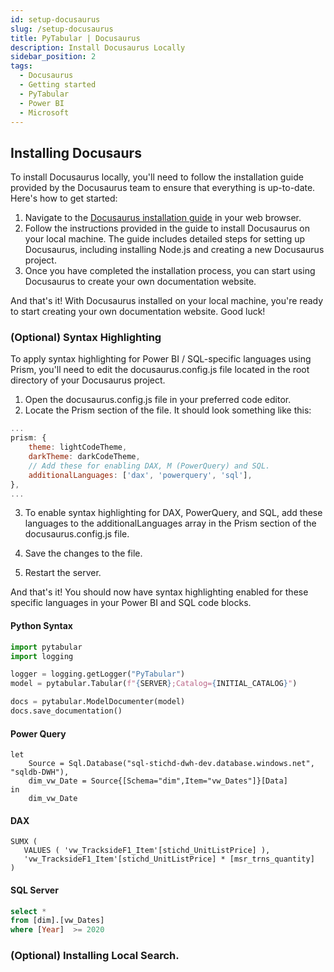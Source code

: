 ```yaml
---
id: setup-docusaurus
slug: /setup-docusaurus
title: PyTabular | Docusaurus
description: Install Docusaurus Locally
sidebar_position: 2
tags:
  - Docusaurus
  - Getting started
  - PyTabular
  - Power BI
  - Microsoft
---
```


## Installing Docusaurs 
To install Docusaurus locally, you'll need to follow the installation guide provided by the Docusaurus team to ensure that everything is up-to-date. Here's how to get started:

1. Navigate to the [Docusaurus installation guide](https://docusaurus.io/docs/installation) in your web browser.
2. Follow the instructions provided in the guide to install Docusaurus on your local machine. The guide includes detailed steps for setting up Docusaurus, including installing Node.js and creating a new Docusaurus project.
3. Once you have completed the installation process, you can start using Docusaurus to create your own documentation website.

And that's it! With Docusaurus installed on your local machine, you're ready to start creating your own documentation website. Good luck!

### (Optional) Syntax Highlighting
To apply syntax highlighting for Power BI / SQL-specific languages using Prism, you'll need to edit the docusaurus.config.js file located in the root directory of your Docusaurus project.

1. Open the docusaurus.config.js file in your preferred code editor.
2. Locate the Prism section of the file. It should look something like this:
  ```js
  ...
  prism: {
      theme: lightCodeTheme,
      darkTheme: darkCodeTheme,
      // Add these for enabling DAX, M (PowerQuery) and SQL.
      additionalLanguages: ['dax', 'powerquery', 'sql'], 
  },
  ...
  ```

3. To enable syntax highlighting for DAX, PowerQuery, and SQL, add these languages to the additionalLanguages array in the Prism section of the docusaurus.config.js file.

4. Save the changes to the file.
5. Restart the server.

And that's it! You should now have syntax highlighting enabled for these specific languages in your Power BI and SQL code blocks.

#### Python Syntax

```python
import pytabular
import logging

logger = logging.getLogger("PyTabular")
model = pytabular.Tabular(f"{SERVER};Catalog={INITIAL_CATALOG}")

docs = pytabular.ModelDocumenter(model)
docs.save_documentation()
```

#### Power Query

```powerquery
let
    Source = Sql.Database("sql-stichd-dwh-dev.database.windows.net", "sqldb-DWH"),
    dim_vw_Date = Source{[Schema="dim",Item="vw_Dates"]}[Data]
in
    dim_vw_Date
```

#### DAX

```dax
SUMX (
   VALUES ( 'vw_TracksideF1_Item'[stichd_UnitListPrice] ),
   'vw_TracksideF1_Item'[stichd_UnitListPrice] * [msr_trns_quantity]
)
```

#### SQL Server

```sql
select *
from [dim].[vw_Dates]
where [Year]  >= 2020
```

### (Optional) Installing Local Search.
